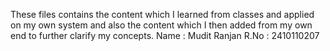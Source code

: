 These files contains the content which I learned from classes and applied on my own system and also the content which I then added from my own end to further clarify my concepts. Name : Mudit Ranjan R.No : 2410110207
